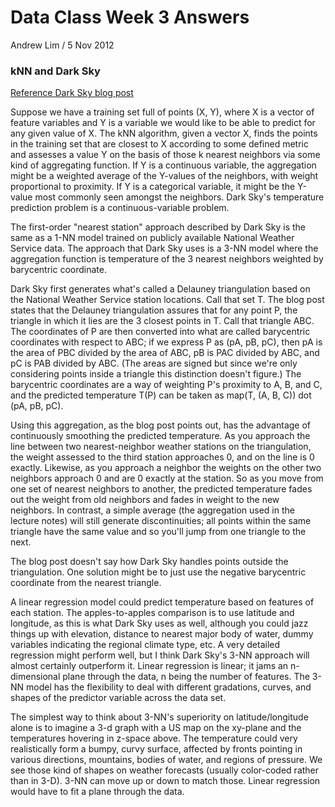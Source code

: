 
# Data Class Week 3 Answers

Andrew Lim / 5 Nov 2012

### kNN and Dark Sky

[Reference Dark Sky blog post](http://journal.darkskyapp.com/2012/how-dark-sky-calculates-temperature/)

Suppose we have a training set full of points (X, Y), where X is a vector of feature variables and Y is a variable we would like to be able to predict for any given value of X. The kNN algorithm, given a vector X, finds the points in the training set that are closest to X according to some defined metric and assesses a value Y on the basis of those k nearest neighbors via some kind of aggregating function. If Y is a continuous variable, the aggregation might be a weighted average of the Y-values of the neighbors, with weight proportional to proximity. If Y is a categorical variable, it might be the Y-value most commonly seen amongst the neighbors. Dark Sky's temperature prediction problem is a continuous-variable problem. 

The first-order "nearest station" approach described by Dark Sky is the same as a 1-NN model trained on publicly available National Weather Service data. The approach that Dark Sky uses is a 3-NN model where the aggregation function is temperature of the 3 nearest neighbors weighted by barycentric coordinate. 

Dark Sky first generates what's called a Delauney triangulation based on the National Weather Service station locations. Call that set T. The blog post states that the Delauney triangulation assures that for any point P, the triangle in which it lies are the 3 closest points in T. Call that triangle ABC. The coordinates of P are then converted into what are called barycentric coordinates with respect to ABC; if we express P as (pA, pB, pC), then pA is the area of PBC divided by the area of ABC, pB is PAC divided by ABC, and pC is PAB divided by ABC. (The areas are signed but since we're only considering points inside a triangle this distinction doesn't figure.) The barycentric coordinates are a way of weighting P's proximity to A, B, and C, and the predicted temperature T(P) can be taken as map(T, (A, B, C)) dot (pA, pB, pC). 

Using this aggregation, as the blog post points out, has the advantage of continuously smoothing the predicted temperature. As you approach the line between two nearest-neighbor weather stations on the triangulation, the weight assessed to the third station approaches 0, and on the line is 0 exactly. Likewise, as you approach a neighbor the weights on the other two neighbors approach 0 and are 0 exactly at the station. So as you move from one set of nearest neighbors to another, the predicted temperature fades out the weight from old neighbors and fades in weight to the new neighbors. In contrast, a simple average (the aggregation used in the lecture notes) will still generate discontinuities; all points within the same triangle have the same value and so you'll jump from one triangle to the next. 

The blog post doesn't say how Dark Sky handles points outside the triangulation. One solution might be to just use the negative barycentric coordinate from the nearest triangle. 

A linear regression model could predict temperature based on features of each station. The apples-to-apples comparison is to use latitude and longitude, as this is what Dark Sky uses as well, although you could jazz things up with elevation, distance to nearest major body of water, dummy variables indicating the regional climate type, etc. A very detailed regression might perform well, but I think Dark Sky's 3-NN approach will almost certainly outperform it. Linear regression is linear; it jams an n-dimensional plane through the data, n being the number of features. The 3-NN model has the flexibility to deal with different gradations, curves, and shapes of the predictor variable across the data set. 

The simplest way to think about 3-NN's superiority on latitude/longitude alone is to imagine a 3-d graph with a US map on the xy-plane and the temperatures hovering in z-space above. The temperature could very realistically form a bumpy, curvy surface, affected by fronts pointing in various directions, mountains, bodies of water, and regions of pressure. We see those kind of shapes on weather forecasts (usually color-coded rather than in 3-D). 3-NN can move up or down to match those. Linear regression would have to fit a plane through the data. 